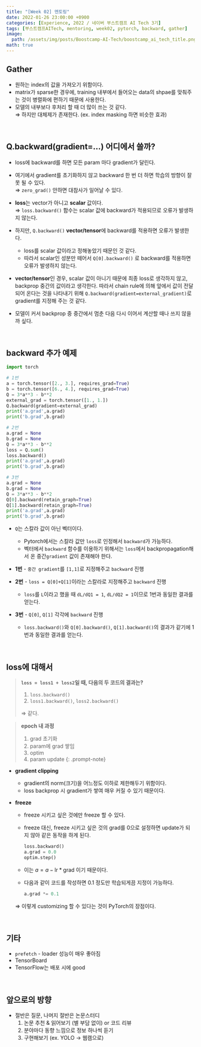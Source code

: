 ```yaml
---
title: "[Week 02] 멘토링"
date: 2022-01-26 23:00:00 +0900
categories: [Experience, 2022 / 네이버 부스트캠프 AI Tech 3기]
tags: [부스트캠프AITech, mentoring, week02, pytorch, backward, gather]     # TAG names should always be lowercase
image: 
  path: /assets/img/posts/Boostcamp-AI-Tech/boostcamp_ai_tech_title.png
math: true
---
```


## **Gather**
- 원하는 index의 값을 가져오기 위함이다.
- matrix가 sparse한 경우에, training 내부에서 들어오는 data의 shpae를 맞춰주는 것이 병렬화에 편하기 때문에 사용한다.
- 모델의 내부보다 후처리 할 때 더 많이 쓰는 것 같다.  
    ⇒ 하지만 대체제가 존재한다. (ex. index masking 하면 비슷한 효과)

<br>

## **Q.backward(gradient=...) 어디에서 쓸까?**
- loss에 backward를 하면 모든 param 마다 gradient가 달린다.
  
- 여기에서 gradient를 초기화하지 않고 backward 한 번 더 하면 학습의 방향이 잘못 될 수 있다.  
    ⇒ `zero_grad()` 안하면 대참사가 일어날 수 있다.

- **loss**는 vector가 아니고 **scalar** 값이다.  
    ⇒ `loss.backward()` 함수는 scalar 값에 backward가 적용되므로 오류가 발생하지 않는다.

- 하지만, `Q.backward()` **vector/tensor**에 backward를 적용하면 오류가 발생한다.
    - loss를 scalar 값이라고 정해놓았기 때문인 것 같다.
    - 따라서 scalar인 성분만 떼어서 `Q[0].backward()` 로 backward를 적용하면 오류가 발생하지 않는다.
  
- **vector/tensor**인 경우, scalar 값이 아니기 때문에 최종 loss로 생각하지 않고, backprop 중간의 값이라고 생각한다. 따라서 chain rule에 의해 앞에서 값이 전달되어 온다는 것을 나타내기 위해 `Q.backward(gradient=external_gradient)`로 gradient를 지정해 주는 것 같다.

- 모델이 커서 backprop 중 중간에서 멈춘 다음 다시 이어서 계산할 때나 쓰지 않을까 싶다.

<br>

## **backward 추가 예제**
```python
import torch

# 1번
a = torch.tensor([2., 3.], requires_grad=True)
b = torch.tensor([6., 4.], requires_grad=True)
Q = 3*a**3 - b**2
external_grad = torch.tensor([1., 1.])
Q.backward(gradient=external_grad)
print('a.grad',a.grad)
print('b.grad',b.grad)

# 2번
a.grad = None
b.grad = None
Q = 3*a**3 - b**2
loss = Q.sum()
loss.backward()
print('a.grad',a.grad)
print('b.grad',b.grad)

# 3번
a.grad = None
b.grad = None
Q = 3*a**3 - b**2
Q[0].backward(retain_graph=True)
Q[1].backward(retain_graph=True)
print('a.grad',a.grad)
print('b.grad',b.grad)
```
- `Q`는 스칼라 값이 아닌 벡터이다.
  - Pytorch에서는 스칼라 값만 `loss`로 인정해서 `backward`가 가능하다.
  - 벡터에서 `backward` 함수를 이용하기 위해서는 `loss`에서 backpropagation해서 온 중간`gradient` 값이 존재해야 한다.
  
- **1번** - `중간 gradient`를 `[1,1]`로 지정해주고 `backward` 진행
  
- **2번** - `loss = Q[0]+Q[1]`이라는 스칼라로 지정해주고 `backward` 진행
  - `loss`를 `L`이라고 했을 때 `dL/dQ1 = 1`, `dL/dQ2 = 1`이므로 1번과 동일한 결과를 얻는다.
  
- **3번** - `Q[0]`, `Q[1]` 각각에 `backward` 진행
  - `loss.backward()`와 `Q[0].backward()`, `Q[1].backward()`의 결과가 같기에 1번과 동일한 결과를 얻는다.

<br>

## **loss에 대해서**
> **`loss = loss1 + loss2`일 때, 다음의 두 코드의 결과는?**
> 
> 1. `loss.backward()`
> 2. `loss1.backward()`, `loss2.backward()`
> 
> ⇒ 같다.
> 

> **epoch 내 과정**
> 1. grad 초기화
> 2. param에 grad 쌓임
> 3. optim
> 4. param update
{: .prompt-note}

- **gradient clipping**
    - gradient의 norm(크기)을 어느정도 이하로 제한해두기 위함이다.
    - loss backprop 시 gradient가 쌓여 매우 커질 수 있기 때문이다.
- **freeze**
    - freeze 시키고 싶은 것에만 freeze 할 수 있다.
    - freeze 대신, freeze 시키고 싶은 것의 grad를 0으로 설정하면 update가 되지 않아 같은 동작을 하게 된다.
        
        ```python
        loss.backward()
        a.grad = 0.0
        optim.step()
        ```
        
    - 이는 $a = a-\text{lr}*\text{grad}$ 이기 때문이다.
    - 다음과 같이 코드를 작성하면 0.1 정도만 학습되게끔 지정이 가능하다.
        
        ```python
        a.grad *= 0.1
        ```
        
    
    ⇒ 이렇게 customizing 할 수 있다는 것이 PyTorch의 장점이다.

<br>

## **기타**
- `prefetch` - loader 성능이 매우 좋아짐
- TensorBoard
- TensorFlow는 배포 시에 good

<br>

## **앞으로의 방향**
- 절반은 질문, 나머지 절반은 논문스터디
    1. 논문 추천 & 읽어보기 (별 부담 없이) or 코드 리뷰
    2. 분야마다 동향 느낌으로 정보 하나씩 듣기
    3. 구현해보기 (ex. YOLO → 웹캠으로)
